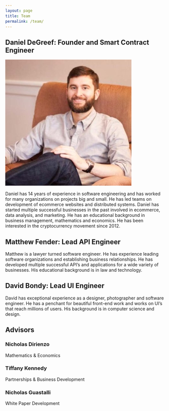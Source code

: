 ```yaml
---
layout: page
title: Team
permalink: /team/
---
```


## Daniel DeGreef: Founder and Smart Contract Engineer

![Daniel DeGreef Photo](/images/danphoto.jpg "Daniel DeGreef")

Daniel has 14 years of experience in software engineering and has worked for many organizations on projects big and small. He has led teams on development of ecommerce websites and distributed systems. Daniel has started multiple successful businesses in the past involved in ecommerce, data analysis, and marketing. He has an educational background in business management, mathematics and economics. He has been interested in the cryptocurrency movement since 2012.

## Matthew Fender: Lead API Engineer

Matthew is a lawyer turned software engineer. He has experience leading software organizations and establishing business relationships. He has developed multiple successful API’s and applications for a wide variety of businesses. His educational background is in law and technology.


## David Bondy: Lead UI Engineer

David has exceptional experience as a designer, photographer and software engineer. He has a penchant for beautiful front-end work and works on UI’s that reach millions of users. His background is in computer science and design.


## Advisors

### Nicholas Dirienzo
Mathematics & Economics
### Tiffany Kennedy
Partnerships & Business Development
### Nicholas Guastalli
White Paper Development
